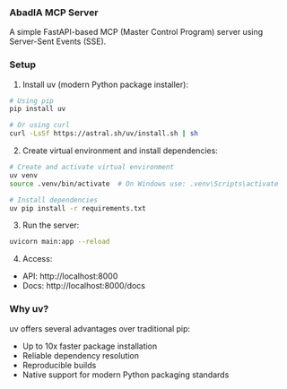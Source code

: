 ### AbadIA MCP Server

A simple FastAPI-based MCP (Master Control Program) server using Server-Sent Events (SSE).

### Setup

1. Install uv (modern Python package installer):
```bash
# Using pip
pip install uv

# Or using curl
curl -LsSf https://astral.sh/uv/install.sh | sh
```

2. Create virtual environment and install dependencies:
```bash
# Create and activate virtual environment
uv venv
source .venv/bin/activate  # On Windows use: .venv\Scripts\activate

# Install dependencies
uv pip install -r requirements.txt
```

3. Run the server:
```bash
uvicorn main:app --reload
```

4. Access:
- API: http://localhost:8000
- Docs: http://localhost:8000/docs

### Why uv?

uv offers several advantages over traditional pip:
- Up to 10x faster package installation
- Reliable dependency resolution
- Reproducible builds
- Native support for modern Python packaging standards
